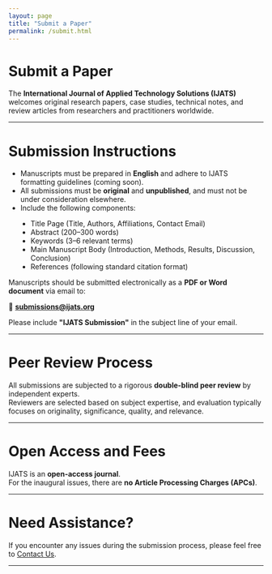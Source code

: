 ```yaml
---
layout: page
title: "Submit a Paper"
permalink: /submit.html
---
```


# Submit a Paper

The **International Journal of Applied Technology Solutions (IJATS)** welcomes original research papers, case studies, technical notes, and review articles from researchers and practitioners worldwide.

---

# Submission Instructions

- Manuscripts must be prepared in **English** and adhere to IJATS formatting guidelines (coming soon).
- All submissions must be **original** and **unpublished**, and must not be under consideration elsewhere.
- Include the following components:

<div style="padding-left: 20px;">
<ul>
  <li>Title Page (Title, Authors, Affiliations, Contact Email)</li>
  <li>Abstract (200–300 words)</li>
  <li>Keywords (3–6 relevant terms)</li>
  <li>Main Manuscript Body (Introduction, Methods, Results, Discussion, Conclusion)</li>
  <li>References (following standard citation format)</li>
</ul>
</div>

Manuscripts should be submitted electronically as a **PDF or Word document** via email to:

📧 **submissions@ijats.org**

Please include **"IJATS Submission"** in the subject line of your email.

---

# Peer Review Process

All submissions are subjected to a rigorous **double-blind peer review** by independent experts.  
Reviewers are selected based on subject expertise, and evaluation typically focuses on originality, significance, quality, and relevance.

---

# Open Access and Fees

IJATS is an **open-access journal**.  
For the inaugural issues, there are **no Article Processing Charges (APCs)**.

---

# Need Assistance?

If you encounter any issues during the submission process, please feel free to [Contact Us](/contact.html).

---
